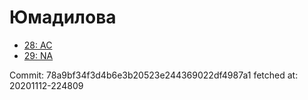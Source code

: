 # Юмадилова
- [28: AC](28.md)
- [29: NA](29.md)

Commit: 78a9bf34f3d4b6e3b20523e244369022df4987a1
 fetched at: 20201112-224809
